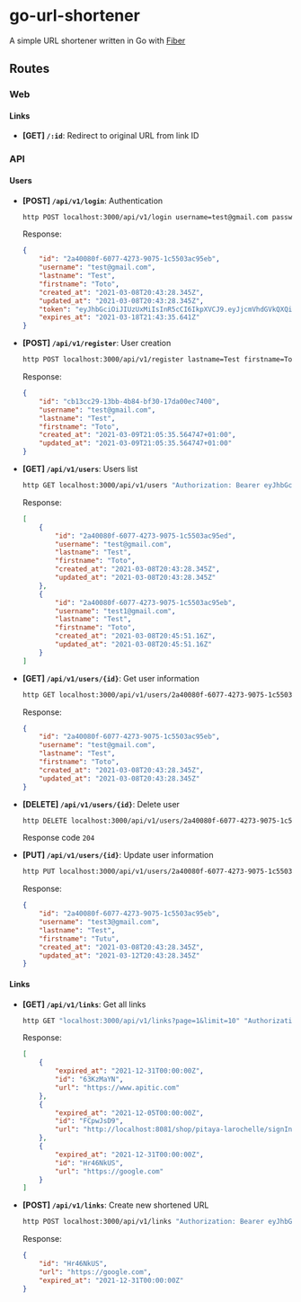 # go-url-shortener
A simple URL shortener written in Go with [Fiber](https://github.com/gofiber/fiber)


## Routes

### Web

#### Links

- **[GET] `/:id`**: Redirect to original URL from link ID

### API

#### Users

- **[POST] `/api/v1/login`**: Authentication
    ```bash
    http POST localhost:3000/api/v1/login username=test@gmail.com password=00000000
    ```
    Response:
    ```json
    {
        "id": "2a40080f-6077-4273-9075-1c5503ac95eb",
        "username": "test@gmail.com",
        "lastname": "Test",
        "firstname": "Toto",
        "created_at": "2021-03-08T20:43:28.345Z",
        "updated_at": "2021-03-08T20:43:28.345Z",
        "token": "eyJhbGciOiJIUzUxMiIsInR5cCI6IkpXVCJ9.eyJjcmVhdGVkQXQiOiIyMDIxLTA5LTIzVDE5OjIxOjE4LjIxN1oiLCJleHAiOjE2MzI1MTEyOTQsImZpcnN0bmFtZSI6IlRvdG8iLCJpYXQiOjE2MzI0MjQ4OTQsImlkIjoiMDBkYWVmODMtMGE5ZC00YWY3LWFhMWYtN2ZlZDMwYzlmZmJlIiwibGFzdG5hbWUiOiJUZXN0IiwibmJmIjoxNjMyNDI0ODk0LCJ1c2VybmFtZSI6InRlc3RAZ21haWwuY29tIn0.XT6Cj5WnH1_h8tvagSE4vcXBVu5_5gox0YqbfasyxRKVGu1hvXNOKOyRTXsrYgigokXHR7pGyAJubEriKKjk4w",
        "expires_at": "2021-03-18T21:43:35.641Z"
    }
    ```

- **[POST] `/api/v1/register`**: User creation
    ```bash
    http POST localhost:3000/api/v1/register lastname=Test firstname=Toto username=test@gmail.com password=00000000 "Authorization: Bearer eyJhbGciOiJIUzUxMiIsInR5cCI6IkpXVCJ9.eyJjcmVhdGVkQXQiOiIyMDIxLTA5LTIzVDE5OjIxOjE4LjIxN1oiLCJleHAiOjE2MzI1MTEyOTQsImZpcnN0bmFtZSI6IlRvdG8iLCJpYXQiOjE2MzI0MjQ4OTQsImlkIjoiMDBkYWVmODMtMGE5ZC00YWY3LWFhMWYtN2ZlZDMwYzlmZmJlIiwibGFzdG5hbWUiOiJUZXN0IiwibmJmIjoxNjMyNDI0ODk0LCJ1c2VybmFtZSI6InRlc3RAZ21haWwuY29tIn0.XT6Cj5WnH1_h8tvagSE4vcXBVu5_5gox0YqbfasyxRKVGu1hvXNOKOyRTXsrYgigokXHR7pGyAJubEriKKjk4w"
    ```
    Response:
    ```json
    {
        "id": "cb13cc29-13bb-4b84-bf30-17da00ec7400",
        "username": "test@gmail.com",
        "lastname": "Test",
        "firstname": "Toto",
        "created_at": "2021-03-09T21:05:35.564747+01:00",
        "updated_at": "2021-03-09T21:05:35.564747+01:00"
    }
    ```

- **[GET] `/api/v1/users`**: Users list
    ```bash
    http GET localhost:3000/api/v1/users "Authorization: Bearer eyJhbGciOiJIUzUxMiIsInR5cCI6IkpXVCJ9.eyJjcmVhdGVkQXQiOiIyMDIxLTA5LTIzVDE5OjIxOjE4LjIxN1oiLCJleHAiOjE2MzI1MTEyOTQsImZpcnN0bmFtZSI6IlRvdG8iLCJpYXQiOjE2MzI0MjQ4OTQsImlkIjoiMDBkYWVmODMtMGE5ZC00YWY3LWFhMWYtN2ZlZDMwYzlmZmJlIiwibGFzdG5hbWUiOiJUZXN0IiwibmJmIjoxNjMyNDI0ODk0LCJ1c2VybmFtZSI6InRlc3RAZ21haWwuY29tIn0.XT6Cj5WnH1_h8tvagSE4vcXBVu5_5gox0YqbfasyxRKVGu1hvXNOKOyRTXsrYgigokXHR7pGyAJubEriKKjk4w"
    ```
    Response:
    ```json
    [
        {
            "id": "2a40080f-6077-4273-9075-1c5503ac95ed",
            "username": "test@gmail.com",
            "lastname": "Test",
            "firstname": "Toto",
            "created_at": "2021-03-08T20:43:28.345Z",
            "updated_at": "2021-03-08T20:43:28.345Z"
        },
        {
            "id": "2a40080f-6077-4273-9075-1c5503ac95eb",
            "username": "test1@gmail.com",
            "lastname": "Test",
            "firstname": "Toto",
            "created_at": "2021-03-08T20:45:51.16Z",
            "updated_at": "2021-03-08T20:45:51.16Z"
        }
    ]
    ```

- **[GET] `/api/v1/users/{id}`**: Get user information
    ```bash
    http GET localhost:3000/api/v1/users/2a40080f-6077-4273-9075-1c5503ac95eb "Authorization: Bearer eyJhbGciOiJIUzUxMiIsInR5cCI6IkpXVCJ9.eyJjcmVhdGVkQXQiOiIyMDIxLTA5LTIzVDE5OjIxOjE4LjIxN1oiLCJleHAiOjE2MzI1MTEyOTQsImZpcnN0bmFtZSI6IlRvdG8iLCJpYXQiOjE2MzI0MjQ4OTQsImlkIjoiMDBkYWVmODMtMGE5ZC00YWY3LWFhMWYtN2ZlZDMwYzlmZmJlIiwibGFzdG5hbWUiOiJUZXN0IiwibmJmIjoxNjMyNDI0ODk0LCJ1c2VybmFtZSI6InRlc3RAZ21haWwuY29tIn0.XT6Cj5WnH1_h8tvagSE4vcXBVu5_5gox0YqbfasyxRKVGu1hvXNOKOyRTXsrYgigokXHR7pGyAJubEriKKjk4w"
    ```
    Response:
    ```json
    {
        "id": "2a40080f-6077-4273-9075-1c5503ac95eb",
        "username": "test@gmail.com",
        "lastname": "Test",
        "firstname": "Toto",
        "created_at": "2021-03-08T20:43:28.345Z",
        "updated_at": "2021-03-08T20:43:28.345Z"
    }
    ```

- **[DELETE] `/api/v1/users/{id}`**: Delete user
    ```bash
    http DELETE localhost:3000/api/v1/users/2a40080f-6077-4273-9075-1c5503ac95eb "Authorization: Bearer eyJhbGciOiJIUzUxMiIsInR5cCI6IkpXVCJ9.eyJjcmVhdGVkQXQiOiIyMDIxLTA5LTIzVDE5OjIxOjE4LjIxN1oiLCJleHAiOjE2MzI1MTEyOTQsImZpcnN0bmFtZSI6IlRvdG8iLCJpYXQiOjE2MzI0MjQ4OTQsImlkIjoiMDBkYWVmODMtMGE5ZC00YWY3LWFhMWYtN2ZlZDMwYzlmZmJlIiwibGFzdG5hbWUiOiJUZXN0IiwibmJmIjoxNjMyNDI0ODk0LCJ1c2VybmFtZSI6InRlc3RAZ21haWwuY29tIn0.XT6Cj5WnH1_h8tvagSE4vcXBVu5_5gox0YqbfasyxRKVGu1hvXNOKOyRTXsrYgigokXHR7pGyAJubEriKKjk4w"
    ```
  Response code `204`

- **[PUT] `/api/v1/users/{id}`**: Update user information
    ```bash
    http PUT localhost:3000/api/v1/users/2a40080f-6077-4273-9075-1c5503ac95eb "Authorization: Bearer eyJhbGciOiJIUzUxMiIsInR5cCI6IkpXVCJ9.eyJjcmVhdGVkQXQiOiIyMDIxLTA5LTIzVDE5OjIxOjE4LjIxN1oiLCJleHAiOjE2MzI1MTEyOTQsImZpcnN0bmFtZSI6IlRvdG8iLCJpYXQiOjE2MzI0MjQ4OTQsImlkIjoiMDBkYWVmODMtMGE5ZC00YWY3LWFhMWYtN2ZlZDMwYzlmZmJlIiwibGFzdG5hbWUiOiJUZXN0IiwibmJmIjoxNjMyNDI0ODk0LCJ1c2VybmFtZSI6InRlc3RAZ21haWwuY29tIn0.XT6Cj5WnH1_h8tvagSE4vcXBVu5_5gox0YqbfasyxRKVGu1hvXNOKOyRTXsrYgigokXHR7pGyAJubEriKKjk4w" lastname=Test firstname=Tutu username=test3@gmail.com password=222222222
    ```
  Response:
    ```json
    {
        "id": "2a40080f-6077-4273-9075-1c5503ac95eb",
        "username": "test3@gmail.com",
        "lastname": "Test",
        "firstname": "Tutu",
        "created_at": "2021-03-08T20:43:28.345Z",
        "updated_at": "2021-03-12T20:43:28.345Z"
    }
    ```
#### Links

- **[GET] `/api/v1/links`**: Get all links
    ```bash
    http GET "localhost:3000/api/v1/links?page=1&limit=10" "Authorization: Bearer eyJhbGciOiJIUzUxMiIsInR5cCI6IkpXVCJ9.eyJjcmVhdGVkQXQiOiIyMDIxLTA5LTIzVDE5OjIxOjE4LjIxN1oiLCJleHAiOjE2MzI1MTEyOTQsImZpcnN0bmFtZSI6IlRvdG8iLCJpYXQiOjE2MzI0MjQ4OTQsImlkIjoiMDBkYWVmODMtMGE5ZC00YWY3LWFhMWYtN2ZlZDMwYzlmZmJlIiwibGFzdG5hbWUiOiJUZXN0IiwibmJmIjoxNjMyNDI0ODk0LCJ1c2VybmFtZSI6InRlc3RAZ21haWwuY29tIn0.XT6Cj5WnH1_h8tvagSE4vcXBVu5_5gox0YqbfasyxRKVGu1hvXNOKOyRTXsrYgigokXHR7pGyAJubEriKKjk4w"
    ```
    Response:
    ```json
    [
        {
            "expired_at": "2021-12-31T00:00:00Z",
            "id": "63KzMaYN",
            "url": "https://www.apitic.com"
        },
        {
            "expired_at": "2021-12-05T00:00:00Z",
            "id": "FCpwJsD9",
            "url": "http://localhost:8081/shop/pitaya-larochelle/signIn/+33 6 99 05 85 14&12490922"
        },
        {
            "expired_at": "2021-12-31T00:00:00Z",
            "id": "Hr46NkUS",
            "url": "https://google.com"
        }
    ]

- **[POST] `/api/v1/links`**: Create new shortened URL
    ```bash
    http POST localhost:3000/api/v1/links "Authorization: Bearer eyJhbGciOiJIUzUxMiIsInR5cCI6IkpXVCJ9.eyJjcmVhdGVkQXQiOiIyMDIxLTA5LTIzVDE5OjIxOjE4LjIxN1oiLCJleHAiOjE2MzI1MTEyOTQsImZpcnN0bmFtZSI6IlRvdG8iLCJpYXQiOjE2MzI0MjQ4OTQsImlkIjoiMDBkYWVmODMtMGE5ZC00YWY3LWFhMWYtN2ZlZDMwYzlmZmJlIiwibGFzdG5hbWUiOiJUZXN0IiwibmJmIjoxNjMyNDI0ODk0LCJ1c2VybmFtZSI6InRlc3RAZ21haWwuY29tIn0.XT6Cj5WnH1_h8tvagSE4vcXBVu5_5gox0YqbfasyxRKVGu1hvXNOKOyRTXsrYgigokXHR7pGyAJubEriKKjk4w" url=https://google.com expired_at="2021-12-31T00:00:00Z"
    ```
    Response:
    ```json
    {
        "id": "Hr46NkUS",
        "url": "https://google.com",
        "expired_at": "2021-12-31T00:00:00Z"
    }
    ```